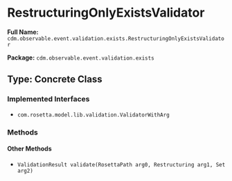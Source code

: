 # RestructuringOnlyExistsValidator

**Full Name:** `cdm.observable.event.validation.exists.RestructuringOnlyExistsValidator`

**Package:** `cdm.observable.event.validation.exists`

## Type: Concrete Class

### Implemented Interfaces

- `com.rosetta.model.lib.validation.ValidatorWithArg`

### Methods

#### Other Methods

- `ValidationResult validate(RosettaPath arg0, Restructuring arg1, Set arg2)`

